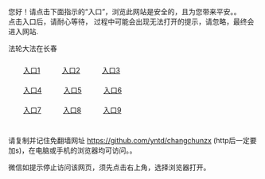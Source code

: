 您好！请点击下面指示的“入口”，浏览此网站是安全的，且为您带来平安。。 <br/>
点击入口后，请耐心等待， 过程中可能会出现无法打开的提示，请忽略，最终会进入网站. </br>

法轮大法在长春<br/>
<div style="padding:10px"><a style="margin:20px" target="_blank" href="https://dp8s5vwcu8f9x.cloudfront.net/2Qpsp?kxzkms" id="ccLink1" rel="nofollow">入口1</a> <a target="_blank" style="margin:20px" href="https://dat3evdnegsqp.cloudfront.net/2Qpsp?cykmlz" id="ccLink2" rel="nofollow">入口2</a> <a style="margin:20px" target="_blank" href="https://d2b1nng8ihohbb.cloudfront.net/2Qpsp?psqnox" id="ccLink3" rel="nofollow">入口3</a></div>

<div style="padding:10px" ><a style="margin:20px" target="_blank" href="https://dp8s5vwcu8f9x.cloudfront.net/2Qpsp?kxzkms" id="ccLink4" rel="nofollow">入口4</a> <a style="margin:20px" href="https://dat3evdnegsqp.cloudfront.net/2Qpsp?cykmlz" target="_blank" id="ccLink5" rel="nofollow">入口5</a> <a style="margin:20px" href="https://d2b1nng8ihohbb.cloudfront.net/2Qpsp?psqnox" target="_blank" id="ccLink6" rel="nofollow">入口6</a></div>

<div style="padding:10px"><a style="margin:20px" target="_blank" href="https://dp8s5vwcu8f9x.cloudfront.net/2Qpsp?kxzkms" id="ccLink7" rel="nofollow">入口7</a> <a style="margin:20px" href="https://dat3evdnegsqp.cloudfront.net/2Qpsp?cykmlz" target="_blank" id="ccLink8" rel="nofollow">入口8</a> <a style="margin:20px" target="_blank" href="https://d2b1nng8ihohbb.cloudfront.net/2Qpsp?psqnox" id="ccLink9" rel="nofollow">入口9</a></div>

<br/>



请复制并记住免翻墙网址 https://github.com/yntd/changchunzx (http后一定要加s)，在电脑或手机的浏览器均可访问。。<br/>

微信如提示停止访问该网页，须先点击右上角，选择浏览器打开。
